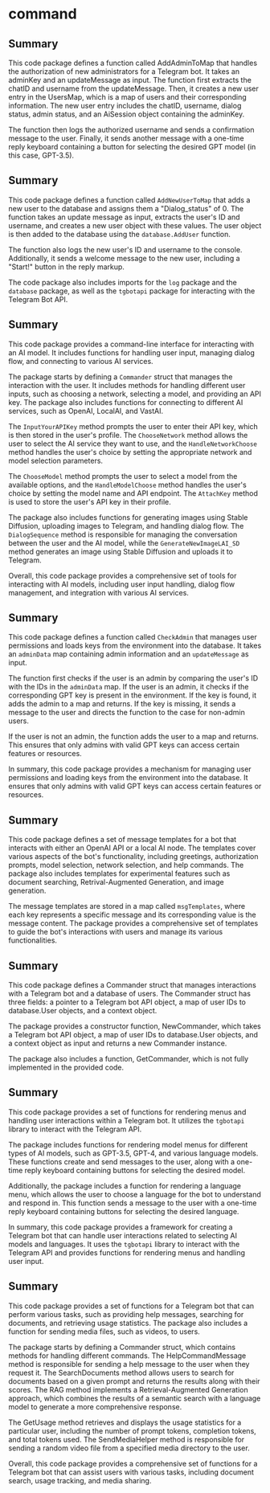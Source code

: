# command

## Summary

This code package defines a function called AddAdminToMap that handles the authorization of new administrators for a Telegram bot. It takes an adminKey and an updateMessage as input. The function first extracts the chatID and username from the updateMessage. Then, it creates a new user entry in the UsersMap, which is a map of users and their corresponding information. The new user entry includes the chatID, username, dialog status, admin status, and an AiSession object containing the adminKey.

The function then logs the authorized username and sends a confirmation message to the user. Finally, it sends another message with a one-time reply keyboard containing a button for selecting the desired GPT model (in this case, GPT-3.5).



## Summary

This code package defines a function called `AddNewUserToMap` that adds a new user to the database and assigns them a "Dialog_status" of 0. The function takes an update message as input, extracts the user's ID and username, and creates a new user object with these values. The user object is then added to the database using the `database.AddUser` function.

The function also logs the new user's ID and username to the console. Additionally, it sends a welcome message to the new user, including a "Start!" button in the reply markup.

The code package also includes imports for the `log` package and the `database` package, as well as the `tgbotapi` package for interacting with the Telegram Bot API.



## Summary

This code package provides a command-line interface for interacting with an AI model. It includes functions for handling user input, managing dialog flow, and connecting to various AI services.

The package starts by defining a `Commander` struct that manages the interaction with the user. It includes methods for handling different user inputs, such as choosing a network, selecting a model, and providing an API key. The package also includes functions for connecting to different AI services, such as OpenAI, LocalAI, and VastAI.

The `InputYourAPIKey` method prompts the user to enter their API key, which is then stored in the user's profile. The `ChooseNetwork` method allows the user to select the AI service they want to use, and the `HandleNetworkChoose` method handles the user's choice by setting the appropriate network and model selection parameters.

The `ChooseModel` method prompts the user to select a model from the available options, and the `HandleModelChoose` method handles the user's choice by setting the model name and API endpoint. The `AttachKey` method is used to store the user's API key in their profile.

The package also includes functions for generating images using Stable Diffusion, uploading images to Telegram, and handling dialog flow. The `DialogSequence` method is responsible for managing the conversation between the user and the AI model, while the `GenerateNewImageLAI_SD` method generates an image using Stable Diffusion and uploads it to Telegram.

Overall, this code package provides a comprehensive set of tools for interacting with AI models, including user input handling, dialog flow management, and integration with various AI services.

## Summary

This code package defines a function called `CheckAdmin` that manages user permissions and loads keys from the environment into the database. It takes an `adminData` map containing admin information and an `updateMessage` as input.

The function first checks if the user is an admin by comparing the user's ID with the IDs in the `adminData` map. If the user is an admin, it checks if the corresponding GPT key is present in the environment. If the key is found, it adds the admin to a map and returns. If the key is missing, it sends a message to the user and directs the function to the case for non-admin users.

If the user is not an admin, the function adds the user to a map and returns. This ensures that only admins with valid GPT keys can access certain features or resources.

In summary, this code package provides a mechanism for managing user permissions and loading keys from the environment into the database. It ensures that only admins with valid GPT keys can access certain features or resources.



## Summary

This code package defines a set of message templates for a bot that interacts with either an OpenAI API or a local AI node. The templates cover various aspects of the bot's functionality, including greetings, authorization prompts, model selection, network selection, and help commands. The package also includes templates for experimental features such as document searching, Retrival-Augmented Generation, and image generation.

The message templates are stored in a map called `msgTemplates`, where each key represents a specific message and its corresponding value is the message content. The package provides a comprehensive set of templates to guide the bot's interactions with users and manage its various functionalities.



## Summary

This code package defines a Commander struct that manages interactions with a Telegram bot and a database of users. The Commander struct has three fields: a pointer to a Telegram bot API object, a map of user IDs to database.User objects, and a context object.

The package provides a constructor function, NewCommander, which takes a Telegram bot API object, a map of user IDs to database.User objects, and a context object as input and returns a new Commander instance.

The package also includes a function, GetCommander, which is not fully implemented in the provided code.



## Summary

This code package provides a set of functions for rendering menus and handling user interactions within a Telegram bot. It utilizes the `tgbotapi` library to interact with the Telegram API.

The package includes functions for rendering model menus for different types of AI models, such as GPT-3.5, GPT-4, and various language models. These functions create and send messages to the user, along with a one-time reply keyboard containing buttons for selecting the desired model.

Additionally, the package includes a function for rendering a language menu, which allows the user to choose a language for the bot to understand and respond in. This function sends a message to the user with a one-time reply keyboard containing buttons for selecting the desired language.

In summary, this code package provides a framework for creating a Telegram bot that can handle user interactions related to selecting AI models and languages. It uses the `tgbotapi` library to interact with the Telegram API and provides functions for rendering menus and handling user input.



## Summary

This code package provides a set of functions for a Telegram bot that can perform various tasks, such as providing help messages, searching for documents, and retrieving usage statistics. The package also includes a function for sending media files, such as videos, to users.

The package starts by defining a Commander struct, which contains methods for handling different commands. The HelpCommandMessage method is responsible for sending a help message to the user when they request it. The SearchDocuments method allows users to search for documents based on a given prompt and returns the results along with their scores. The RAG method implements a Retrieval-Augmented Generation approach, which combines the results of a semantic search with a language model to generate a more comprehensive response.

The GetUsage method retrieves and displays the usage statistics for a particular user, including the number of prompt tokens, completion tokens, and total tokens used. The SendMediaHelper method is responsible for sending a random video file from a specified media directory to the user.

Overall, this code package provides a comprehensive set of functions for a Telegram bot that can assist users with various tasks, including document search, usage tracking, and media sharing.




